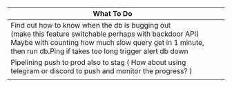 
| What To Do                                                                                                                                                                                                                     |     |
| ------------------------------------------------------------------------------------------------------------------------------------------------------------------------------------------------------------------------------ | --- |
| Find out how to know when the db is bugging out <br>(make this feature switchable perhaps with backdoor API) Maybe with counting how much slow query get in 1 minute, then run db.Ping if takes too long trigger alert db down |     |
| Pipelining push to prod also to stag ( How about using telegram or discord to push and monitor the progress? )                                                                                                                 |     |
|                                                                                                                                                                                                                                |     |
